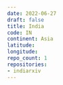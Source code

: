 ```yaml
---
date: 2022-06-27
draft: false
title: India
code: IN
continent: Asia
latitude:
longitude:
repo_count: 1
repositories:
- indiarxiv
---
```




